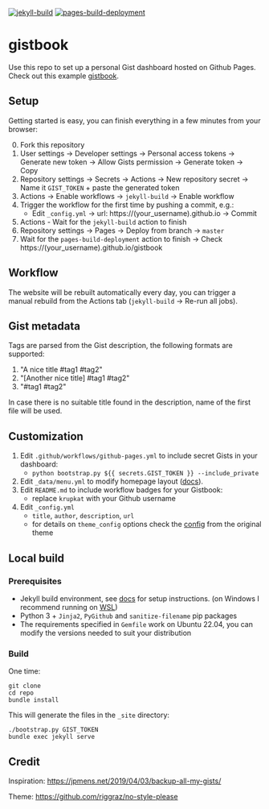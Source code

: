 [![jekyll-build](https://github.com/krupkat/gistbook/actions/workflows/github-pages.yml/badge.svg)](https://github.com/krupkat/gistbook/actions/workflows/github-pages.yml)
[![pages-build-deployment](https://github.com/krupkat/gistbook/actions/workflows/pages/pages-build-deployment/badge.svg)](https://github.com/krupkat/gistbook/actions/workflows/pages/pages-build-deployment)

# gistbook

Use this repo to set up a personal Gist dashboard hosted on Github Pages. Check out this example [gistbook](https://krupkat.github.io/gistbook/).

## Setup

Getting started is easy, you can finish everything in a few minutes from your browser:

0. Fork this repository
1. User settings -> Developer settings -> Personal access tokens -> Generate new token -> Allow Gists permission -> Generate token -> Copy
2. Repository settings -> Secrets -> Actions -> New repository secret -> Name it `GIST_TOKEN` + paste the generated token
3. Actions -> Enable workflows -> `jekyll-build` -> Enable workflow
4. Trigger the workflow for the first time by pushing a commit, e.g.:
    - Edit `_config.yml` -> url: https://(your_username).github.io -> Commit
5. Actions - Wait for the `jekyll-build` action to finish 
6. Repository settings -> Pages -> Deploy from branch -> `master`
7. Wait for the `pages-build-deployment` action to finish -> Check https://(your_username).github.io/gistbook

## Workflow

The website will be rebuilt automatically every day, you can trigger a manual rebuild from the Actions tab (`jekyll-build` -> Re-run all jobs).

## Gist metadata

Tags are parsed from the Gist description, the following formats are supported:

1. "A nice title #tag1 #tag2"
2. "[Another nice title] #tag1 #tag2"
3. "#tag1 #tag2"

In case there is no suitable title found in the description, name of the first file will be used.

## Customization

1. Edit `.github/workflows/github-pages.yml` to include secret Gists in your dashboard:
    - `python bootstrap.py ${{ secrets.GIST_TOKEN }} --include_private`
2. Edit `_data/menu.yml` to modify homepage layout ([docs](https://github.com/riggraz/no-style-please#customize-the-menu)).
3. Edit `README.md` to include workflow badges for your Gistbook:
    - replace `krupkat` with your Github username
4. Edit `_config.yml`
    - `title`, `author`, `description`, `url`
    - for details on `theme_config` options check the [config](https://github.com/riggraz/no-style-please/blob/9011f75e2e8af5eaaff96dc8f939357d1a417deb/_config.yml) from the original theme

## Local build

### Prerequisites
- Jekyll build environment, see [docs](https://jekyllrb.com/docs/) for setup instructions. (on Windows I recommend running on [WSL](https://docs.microsoft.com/en-us/windows/wsl/install))
- Python 3 + `Jinja2`, `PyGithub` and `sanitize-filename` pip packages
- The requirements specified in `Gemfile` work on Ubuntu 22.04, you can modify the versions needed to suit your distribution

### Build

One time:

```
git clone
cd repo
bundle install
```

This will generate the files in the `_site` directory:

```
./bootstrap.py GIST_TOKEN
bundle exec jekyll serve
```

## Credit

Inspiration: https://jpmens.net/2019/04/03/backup-all-my-gists/

Theme: https://github.com/riggraz/no-style-please
